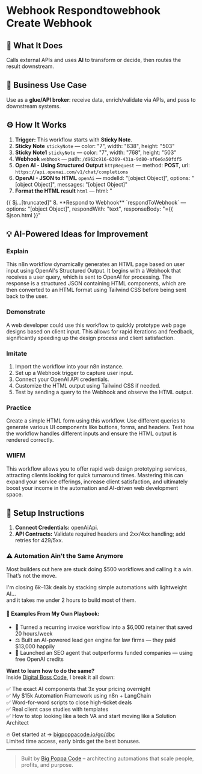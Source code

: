 # Webhook Respondtowebhook Create Webhook
## 🚀 What It Does
Calls external APIs and uses **AI** to transform or decide, then routes the result downstream.

## 💼 Business Use Case
Use as a **glue/API broker**: receive data, enrich/validate via APIs, and pass to downstream systems.

## ⚙️ How It Works
1. **Trigger:** This workflow starts with **Sticky Note**.
2. **Sticky Note** `stickyNote` — color: "7", width: "638", height: "503"
3. **Sticky Note1** `stickyNote` — color: "7", width: "768", height: "503"
4. **Webhook** `webhook` — path: `/d962c916-6369-431a-9d80-af6e6a50fdf5`
5. **Open AI - Using Structured Output** `httpRequest` — method: **POST**, url: `https://api.openai.com/v1/chat/completions`
6. **OpenAI - JSON to HTML** `openAi` — modelId: "[object Object]", options: "[object Object]", messages: "[object Object]"
7. **Format the HTML result** `html` — html: "<!DOCTYPE html>

<html>
<head>
 <meta charset="UTF-8" />
 <script src="https://cdn.tailwindcss.com"></script>
 <title>{{ $json.message.content.title }}</title>
</head>
<body>
{{ $j…[truncated]"
8. **Respond to Webhook** `respondToWebhook` — options: "[object Object]", respondWith: "text", responseBody: "={{ $json.html }}"

## 💡 AI-Powered Ideas for Improvement
### Explain
This n8n workflow dynamically generates an HTML page based on user input using OpenAI's Structured Output. It begins with a Webhook that receives a user query, which is sent to OpenAI for processing. The response is a structured JSON containing HTML components, which are then converted to an HTML format using Tailwind CSS before being sent back to the user.

### Demonstrate
A web developer could use this workflow to quickly prototype web page designs based on client input. This allows for rapid iterations and feedback, significantly speeding up the design process and client satisfaction.

### Imitate
1. Import the workflow into your n8n instance.
2. Set up a Webhook trigger to capture user input.
3. Connect your OpenAI API credentials.
4. Customize the HTML output using Tailwind CSS if needed.
5. Test by sending a query to the Webhook and observe the HTML output.

### Practice
Create a simple HTML form using this workflow. Use different queries to generate various UI components like buttons, forms, and headers. Test how the workflow handles different inputs and ensure the HTML output is rendered correctly.

### WIIFM
This workflow allows you to offer rapid web design prototyping services, attracting clients looking for quick turnaround times. Mastering this can expand your service offerings, increase client satisfaction, and ultimately boost your income in the automation and AI-driven web development space.

## 🔧 Setup Instructions
1. **Connect Credentials:** openAiApi.
2. **API Contracts:** Validate required headers and 2xx/4xx handling; add retries for 429/5xx.

### ⚠️ Automation Ain’t the Same Anymore

Most builders out here are stuck doing $500 workflows and calling it a win.  
That’s not the move.  

I'm closing $6k–$13k deals by stacking simple automations with lightweight AI...  
and it takes me under 2 hours to build most of them.

#### 🧠 Examples From My Own Playbook:
- 🔁 Turned a recurring invoice workflow into a $6,000 retainer that saved 20 hours/week  
- ⚖️ Built an AI-powered lead gen engine for law firms — they paid $13,000 happily  
- 🚀 Launched an SEO agent that outperforms funded companies — using free OpenAI credits  

**Want to learn how to do the same?**  
Inside [Digital Boss Code](https://bigpoppacode.io/go/dbc), I break it all down:

✅ The exact AI components that 3x your pricing overnight  
✅ My $15k Automation Framework using n8n + LangChain  
✅ Word-for-word scripts to close high-ticket deals  
✅ Real client case studies with templates  
✅ How to stop looking like a tech VA and start moving like a Solution Architect  

🔥 Get started at → [bigpoppacode.io/go/dbc](https://bigpoppacode.io/go/dbc)  
Limited time access, early birds get the best bonuses.

---
> Built by [Big Poppa Code](https://bigpoppacode.io) – architecting automations that scale people, profits, and purpose.
